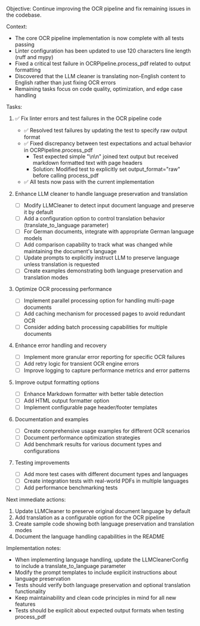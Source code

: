 Objective: Continue improving the OCR pipeline and fix remaining issues in the codebase.

Context:

- The core OCR pipeline implementation is now complete with all tests passing
- Linter configuration has been updated to use 120 characters line length (ruff and mypy)
- Fixed a critical test failure in OCRPipeline.process_pdf related to output formatting
- Discovered that the LLM cleaner is translating non-English content to English rather than just fixing OCR errors
- Remaining tasks focus on code quality, optimization, and edge case handling

Tasks:

1. ✅ Fix linter errors and test failures in the OCR pipeline code

   - ✅ Resolved test failures by updating the test to specify raw output format
   - ✅ Fixed discrepancy between test expectations and actual behavior in OCRPipeline.process_pdf
     - Test expected simple "\n\n" joined text output but received markdown formatted text with page headers
     - Solution: Modified test to explicitly set output_format="raw" before calling process_pdf
   - ✅ All tests now pass with the current implementation

2. Enhance LLM cleaner to handle language preservation and translation

   - [ ] Modify LLMCleaner to detect input document language and preserve it by default
   - [ ] Add a configuration option to control translation behavior (translate_to_language parameter)
   - [ ] For German documents, integrate with appropriate German language models
   - [ ] Add comparison capability to track what was changed while maintaining the document's language
   - [ ] Update prompts to explicitly instruct LLM to preserve language unless translation is requested
   - [ ] Create examples demonstrating both language preservation and translation modes

3. Optimize OCR processing performance

   - [ ] Implement parallel processing option for handling multi-page documents
   - [ ] Add caching mechanism for processed pages to avoid redundant OCR
   - [ ] Consider adding batch processing capabilities for multiple documents

4. Enhance error handling and recovery

   - [ ] Implement more granular error reporting for specific OCR failures
   - [ ] Add retry logic for transient OCR engine errors
   - [ ] Improve logging to capture performance metrics and error patterns

5. Improve output formatting options

   - [ ] Enhance Markdown formatter with better table detection
   - [ ] Add HTML output formatter option
   - [ ] Implement configurable page header/footer templates

6. Documentation and examples

   - [ ] Create comprehensive usage examples for different OCR scenarios
   - [ ] Document performance optimization strategies
   - [ ] Add benchmark results for various document types and configurations

7. Testing improvements

   - [ ] Add more test cases with different document types and languages
   - [ ] Create integration tests with real-world PDFs in multiple languages
   - [ ] Add performance benchmarking tests

Next immediate actions:

1. Update LLMCleaner to preserve original document language by default
2. Add translation as a configurable option for the OCR pipeline
3. Create sample code showing both language preservation and translation modes
4. Document the language handling capabilities in the README

Implementation notes:

- When implementing language handling, update the LLMCleanerConfig to include a translate_to_language parameter
- Modify the prompt templates to include explicit instructions about language preservation
- Tests should verify both language preservation and optional translation functionality
- Keep maintainability and clean code principles in mind for all new features
- Tests should be explicit about expected output formats when testing process_pdf
